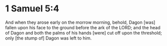 # 1 Samuel 5:4

And when they arose early on the morrow morning, behold, Dagon [was] fallen upon his face to the ground before the ark of the LORD; and the head of Dagon and both the palms of his hands [were] cut off upon the threshold; only [the stump of] Dagon was left to him.